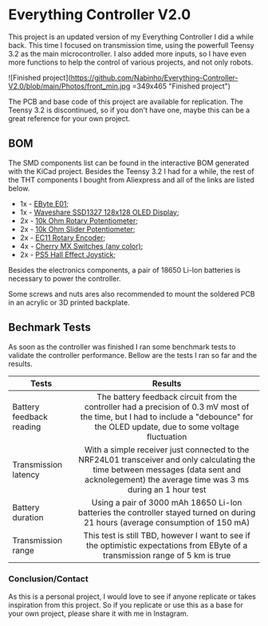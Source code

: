 # Everything Controller V2.0

This project is an updated version of my Everything Controller I did a while back. This time I focused on transmission time, using the powerfull Teensy 3.2 as the main microcontroller. I also added more inputs, so I have even more functions to help the control of various projects, and not only robots.

![Finished project](https://github.com/Nabinho/Everything-Controller-V2.0/blob/main/Photos/front_min.jpg =349x465 "Finished project")

The PCB and base code of this project are available for replication. The Teensy 3.2 is discontinued, so if you don't have one, maybe this can be a great reference for your own project.

## BOM

The SMD components list can be found in the interactive BOM generated with the KiCad project. Besides the Teensy 3.2 I had for a while, the rest of the THT components I bought from Aliexpress and all of the links are listed below.

* 1x - [EByte E01](https://pt.aliexpress.com/item/1005001803228202.html?spm=a2g0o.order_list.order_list_main.110.3876caa4MgzPN5&gatewayAdapt=glo2bra);
* 1x - [Waveshare SSD1327 128x128 OLED Display](https://pt.aliexpress.com/item/32853228170.html?spm=a2g0o.order_list.order_list_main.22.3876caa4MgzPN5&gatewayAdapt=glo2bra);
* 2x - [10k Ohm Rotary Potentiometer](https://pt.aliexpress.com/item/1005005956593595.html?spm=a2g0o.order_list.order_list_main.34.3876caa4MgzPN5&gatewayAdapt=glo2bra);
* 2x - [10k Ohm Slider Potentiometer](https://pt.aliexpress.com/item/1005006075347058.html?spm=a2g0o.order_list.order_list_main.35.3876caa4MgzPN5&gatewayAdapt=glo2bra);
* 2x - [EC11 Rotary Encoder](https://pt.aliexpress.com/item/1005005882895811.html?spm=a2g0o.order_list.order_list_main.36.3876caa4MgzPN5&gatewayAdapt=glo2bra);
* 4x - [Cherry MX Switches (any color)](https://pt.aliexpress.com/item/1005006255961111.html?spm=a2g0o.cart.0.0.360c7f06wTXtF8&mp=1&gatewayAdapt=glo2bra);
* 2x - [PS5 Hall Effect Joystick](https://pt.aliexpress.com/item/1005006165745072.html?spm=a2g0o.order_list.order_list_main.58.3876caa4MgzPN5&gatewayAdapt=glo2bra);

Besides the electronics components, a pair of 18650 Li-Ion batteries is necessary to power the controller.

Some screws and nuts ares also recommended to mount the soldered PCB in an acrylic or 3D printed backplate.

## Bechmark Tests

As soon as the controller was finished I ran some benchmark tests to validate the controller performance. Bellow are the tests I ran so far and the results.

| Tests | Results |
| ------------- |:-------------:|
| Battery feedback reading | The battery feedback circuit from the controller had a precision of 0.3 mV most of the time, but I had to include a "debounce" for the OLED update, due to some voltage fluctuation |
| Transmission latency | With a simple receiver just connected to the NRF24L01 transceiver and only calculating the time between messages (data sent and acknolegement) the average time was 3 ms during an 1 hour test |
| Battery duration | Using a pair of 3000 mAh 18650 Li-Ion batteries the controller stayed turned on during 21 hours (average consumption of 150 mA) |
| Transmission range | This test is still TBD, however I want to see if the optimistic expectations from EByte of a transmission range of 5 km is true |

### Conclusion/Contact

As this is a personal project, I would love to see if anyone replicate or takes inspiration from this project. So if you replicate or use this as a base for your own project, please share it with me in Instagram.
